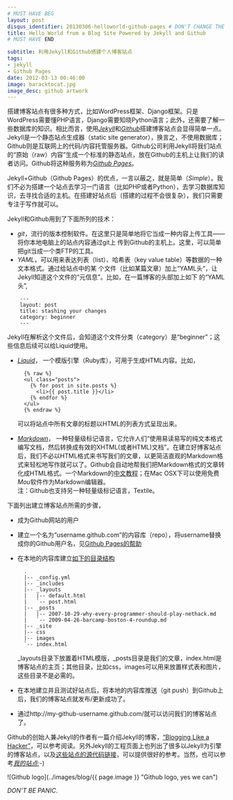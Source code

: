 ```yaml
---
# MUST HAVE BEG
layout: post
disqus_identifier: 20130306-helloworld-github-pages # DON'T CHANGE THE VALUE ONCE SET
title: Hello World from a Blog Site Powered by Jekyll and Github
# MUST HAVE END

subtitle: 利用Jekyll和Github搭建个人博客站点
tags: 
- jekyll
- Github Pages
date: 2012-03-13 00:46:00
image: baracktocat.jpg
image_desc: github artwork
---
```


搭建博客站点有很多种方式，比如WordPress框架、Django框架。只是WordPress需要懂PHP语言，Django需要知晓Python语言；此外，还需要了解一些数据库的知识。相比而言，使用[*Jekyll*](https://github.com/mojombo/jekyll)和[*Github*](https://github.com/)搭建博客站点会显得简单一点。Jekyll是一个静态站点生成器（static site generator），换言之，不使用数据库；Github则是互联网上的代码/内容托管服务器。Github公司利用Jekyll将我们站点的“原始（raw）内容”生成一个标准的静态站点，放在Github的主机上让我们的读者访问。Github将这种服务称为[*Github Pages*](http://pages.github.com/)。

Jekyll+Github（Github Pages）的优点，一言以蔽之，就是简单（*Simple*）。我们不必为搭建一个站点去学习一门语言（比如PHP或者Python），去学习数据库知识，去寻找合适的主机。在搭建好站点后（搭建的过程不会很复杂），我们只需要专注于写作就可以。

Jekyll和Github用到了下面所列的技术：  

* *git*，流行的版本控制软件。在这里只是简单地将它当成一种内容上传工具——将你本地电脑上的站点内容通过git上
  传到Github的主机上。这里，可以简单把git当成一个类FTP的工具。
* *YAML*，可以用来表达列表（list）、哈希表（key value table）等数据的一种文本格式。通过给站点中的某
  个文件（比如某篇文章）加上“YAML头“，让Jekyll知道这个文件的“元信息”。比如，在一篇博客的头部加上如下
  的“YAML头”,    
<!--more-->
  
        ---
        layout: post
        title: stashing your changes
        category: beginner
        ---
  Jekyll在解析这个文件后，会知道这个文件分类（category）是“beginner”；这些信息后续可以给Liquid使用。

* [*Liquid*](https://github.com/Shopify/liquid/wiki)， 一个模版引擎（Ruby库），可用于生成HTML内容。比如，

        {% raw %}
        <ul class="posts">
          {% for post in site.posts %}
            <li>{{ post.title }}</li>
          {% endfor %}
        </ul>
        {% endraw %}
  可以将站点中所有文章的标题以HTML的列表方式呈现出来。  
* [*Markdown*](http://zh.wikipedia.org/wiki/Markdown)， 一种轻量级标记语言，它允许人们“使用易读易写的纯文本格式编写文档，然后转换成有效的XHTML(或者HTML)文档”。在建立好博客站点后，我们不必以HTML格式来书写我们的文章，以更简洁直观的Markdown格式来轻松地写作就可以了。Github会自动地帮我们把Markdown格式的文章转化成HTML格式。一个Markdown的[中文教程](http://wowubuntu.com/markdown/)；在Mac OSX下可以使用免费*Mou*软件作为Markdown编辑器。  
注：Github也支持另一种轻量级标记语言，Textile。

下面列出建立博客站点所需的步骤，  

- 成为Github网站的用户
- 建立一个名为“username.github.com”的内容库（repo），将username替换成你的Github用户名，见[Github Pages的帮助](https://help.github.com/articles/user-organization-and-project-pages)
- 在本地的内容库建立[如下的目录结构](https://github.com/mojombo/jekyll/wiki/usage)

        .
        |-- _config.yml
        |-- _includes
        |-- _layouts
        |   |-- default.html
        |   `-- post.html
        |-- _posts
        |   |-- 2007-10-29-why-every-programmer-should-play-nethack.md
        |   `-- 2009-04-26-barcamp-boston-4-roundup.md
        |-- _site
        |-- css
        |-- images
        `-- index.html
  \_layouts目录下放置着HTML模版，\_posts目录是我们的文章，index.html是博客站点的主页；其他目录，比如css，images可以用来放置样式表和图片，这些目录不是必需的。
- 在本地建立并且测试好站点后，将本地的内容库推送（git push）到Github上后，我们的博客站点就发布/更新成功了。
- 通过http://my-github-username.github.com/就可以访问我们的博客站点了。

Github的创始人兼Jekyll的作者有一篇介绍Jekyll的博客，[“Blogging Like a Hacker”](http://tom.preston-werner.com/2008/11/17/blogging-like-a-hacker.html)，可以参考阅读。另外Jekyll的工程页面上也列出了很多以Jekyll为引擎的博客站点，以及[这些站点的源代码链接](https://github.com/mojombo/jekyll/wiki/sites)，可以提供很好的参考。当然，也可以参考[*我的站点*](https://github.com/RockHong/rockhong.github.com);-)

![Github logo](../images/blog/{{ page.image }} "Github logo, yes we can")

*DON'T BE PANIC*.


